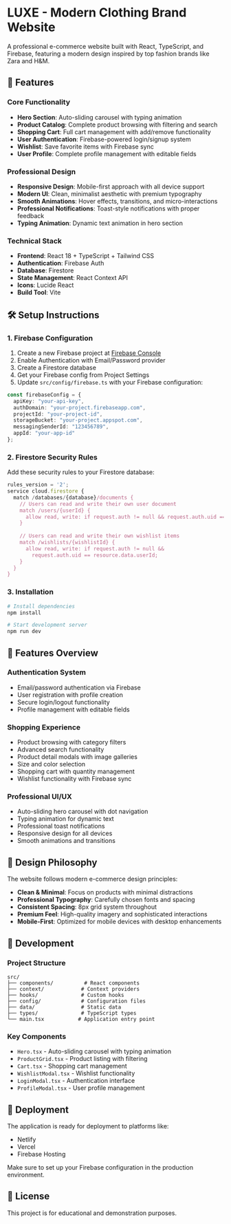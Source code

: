 # LUXE - Modern Clothing Brand Website

A professional e-commerce website built with React, TypeScript, and Firebase, featuring a modern design inspired by top fashion brands like Zara and H&M.

## 🚀 Features

### Core Functionality
- **Hero Section**: Auto-sliding carousel with typing animation
- **Product Catalog**: Complete product browsing with filtering and search
- **Shopping Cart**: Full cart management with add/remove functionality
- **User Authentication**: Firebase-powered login/signup system
- **Wishlist**: Save favorite items with Firebase sync
- **User Profile**: Complete profile management with editable fields

### Professional Design
- **Responsive Design**: Mobile-first approach with all device support
- **Modern UI**: Clean, minimalist aesthetic with premium typography
- **Smooth Animations**: Hover effects, transitions, and micro-interactions
- **Professional Notifications**: Toast-style notifications with proper feedback
- **Typing Animation**: Dynamic text animation in hero section

### Technical Stack
- **Frontend**: React 18 + TypeScript + Tailwind CSS
- **Authentication**: Firebase Auth
- **Database**: Firestore
- **State Management**: React Context API
- **Icons**: Lucide React
- **Build Tool**: Vite

## 🛠️ Setup Instructions

### 1. Firebase Configuration

1. Create a new Firebase project at [Firebase Console](https://console.firebase.google.com/)
2. Enable Authentication with Email/Password provider
3. Create a Firestore database
4. Get your Firebase config from Project Settings
5. Update `src/config/firebase.ts` with your Firebase configuration:

```typescript
const firebaseConfig = {
  apiKey: "your-api-key",
  authDomain: "your-project.firebaseapp.com",
  projectId: "your-project-id",
  storageBucket: "your-project.appspot.com",
  messagingSenderId: "123456789",
  appId: "your-app-id"
};
```

### 2. Firestore Security Rules

Add these security rules to your Firestore database:

```javascript
rules_version = '2';
service cloud.firestore {
  match /databases/{database}/documents {
    // Users can read and write their own user document
    match /users/{userId} {
      allow read, write: if request.auth != null && request.auth.uid == userId;
    }
    
    // Users can read and write their own wishlist items
    match /wishlists/{wishlistId} {
      allow read, write: if request.auth != null && 
        request.auth.uid == resource.data.userId;
    }
  }
}
```

### 3. Installation

```bash
# Install dependencies
npm install

# Start development server
npm run dev
```

## 📱 Features Overview

### Authentication System
- Email/password authentication via Firebase
- User registration with profile creation
- Secure login/logout functionality
- Profile management with editable fields

### Shopping Experience
- Product browsing with category filters
- Advanced search functionality
- Product detail modals with image galleries
- Size and color selection
- Shopping cart with quantity management
- Wishlist functionality with Firebase sync

### Professional UI/UX
- Auto-sliding hero carousel with dot navigation
- Typing animation for dynamic text
- Professional toast notifications
- Responsive design for all devices
- Smooth animations and transitions

## 🎨 Design Philosophy

The website follows modern e-commerce design principles:
- **Clean & Minimal**: Focus on products with minimal distractions
- **Professional Typography**: Carefully chosen fonts and spacing
- **Consistent Spacing**: 8px grid system throughout
- **Premium Feel**: High-quality imagery and sophisticated interactions
- **Mobile-First**: Optimized for mobile devices with desktop enhancements

## 🔧 Development

### Project Structure
```
src/
├── components/          # React components
├── context/            # Context providers
├── hooks/              # Custom hooks
├── config/             # Configuration files
├── data/               # Static data
├── types/              # TypeScript types
└── main.tsx           # Application entry point
```

### Key Components
- `Hero.tsx` - Auto-sliding carousel with typing animation
- `ProductGrid.tsx` - Product listing with filtering
- `Cart.tsx` - Shopping cart management
- `WishlistModal.tsx` - Wishlist functionality
- `LoginModal.tsx` - Authentication interface
- `ProfileModal.tsx` - User profile management

## 🚀 Deployment

The application is ready for deployment to platforms like:
- Netlify
- Vercel
- Firebase Hosting

Make sure to set up your Firebase configuration in the production environment.

## 📄 License

This project is for educational and demonstration purposes.

